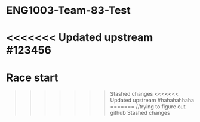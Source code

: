 # ENG1003-Team-83-Test
<<<<<<< Updated upstream
#123456
=======
# Race start
>>>>>>> Stashed changes
<<<<<<< Updated upstream
#hahahahhaha
=======
//trying to figure out github
>>>>>>> Stashed changes
